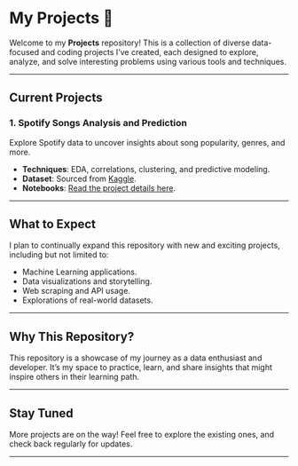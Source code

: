
# My Projects 🚀

Welcome to my **Projects** repository! This is a collection of diverse data-focused and coding projects I’ve created, each designed to explore, analyze, and solve interesting problems using various tools and techniques.

---

## Current Projects  
### 1. **Spotify Songs Analysis and Prediction**  
Explore Spotify data to uncover insights about song popularity, genres, and more.  
- **Techniques**: EDA, correlations, clustering, and predictive modeling.  
- **Dataset**: Sourced from [Kaggle](https://www.kaggle.com/code/eishkaran/spotify-music-recommendation-system).  
- **Notebooks**: [Read the project details here](link-to-spotify-readme).

---

## What to Expect  
I plan to continually expand this repository with new and exciting projects, including but not limited to:  
- Machine Learning applications.  
- Data visualizations and storytelling.  
- Web scraping and API usage.  
- Explorations of real-world datasets.

---

## Why This Repository?  
This repository is a showcase of my journey as a data enthusiast and developer. It’s my space to practice, learn, and share insights that might inspire others in their learning path.

---

## Stay Tuned  
More projects are on the way! Feel free to explore the existing ones, and check back regularly for updates.

---
